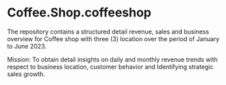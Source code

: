 # Coffee.Shop.coffeeshop
The repository contains a structured detail revenue, sales and business overview for Coffee shop with three (3) location over the period of January to June 2023. 

Mission: To obtain detail insights on daily and monthly revenue trends with respect to business location, customer behavior and Identifying strategic sales growth.

